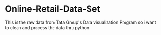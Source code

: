 # Online-Retail-Data-Set
This is the raw data from Tata Group's Data visualization Program so i want to clean and process the data thru python
